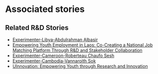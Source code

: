 # Associated stories

<!-- !!DO NOT REMOVE!! start autogenerated hyperlinks -->
## Related R&D Stories
- [Experimenter-Libya-Abdulrahman Albasir](/RnD-Archive/stories/?doc=Experimenters_LBY)
- [Empowering Youth Employment in Laos: Co-Creating a National Job Matching Platform Through R&D and Stakeholder Collaboration](/RnD-Archive/stories/?doc=Explorers_LAO)
- [Experimenter-Cameroon-Roberteau Chaufo Sesh](/RnD-Archive/stories/?doc=Experimenters_CMR)
- [Experimenter-Cambodia-Vannaroith Sok](/RnD-Archive/stories/?doc=Experimenters_KHM)
- [UInnovation: Empowering Youth through Research and Innovation](/RnD-Archive/stories/?doc=Explorers_TGO)
<!-- !!DO NOT REMOVE!! end autogenerated hyperlinks -->